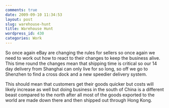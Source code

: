```yaml
---
comments: true
date: 2009-09-10 11:34:53
layout: post
slug: warehouse-hunt
title: Warehouse Hunt
wordpress_id: 430
categories: Work
---
```


So once again eBay are changing the rules for sellers so once again we need to work out how to react to their changes to keep the business alive. This time round the changes mean that shipping time is critical so our 14 day delivery from Shanghai can only live for so long, so off we go to Shenzhen to find a cross dock and a new speedier delivery system.

This should mean that customers get their goods quicker but costs will likely increase as well but doing business in the south of China is a different beast compared to the north after all most of the goods exported to the world are made down there and then shipped out through Hong Kong.  
